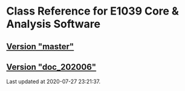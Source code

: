 # Class Reference for E1039 Core & Analysis Software
## [Version "master"](master/)
## [Version "doc_202006"](doc_202006/)
Last updated at 2020-07-27 23:21:37.
